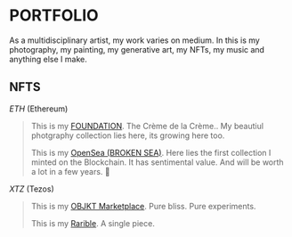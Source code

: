 # PORTFOLIO


As a multidisciplinary artist, my work varies on medium.
In this is my photography, my painting, my generative art, my NFTs, my music and anything else I make.

## NFTS

$ETH$ (Ethereum)
>This is my [FOUNDATION](https://foundation.app/@magtrix "MAGTRIX"). The Crème de la Crème.. My beautiul photgraphy collection lies here, its growing here too.
>
>This is my [OpenSea (BROKEN SEA)](https://opensea.io/magtrix1 "MAGRIX"). Here lies the first collection I minted on the Blockchain. It has sentimental value. And will be worth a lot in a few years.  🚀


$XTZ$ (Tezos)
>This is my [OBJKT Marketplace](https://objkt.com/@magtrix "MAGTRIX").  Pure bliss. Pure experiments.
>
>This is my [Rarible](https://rarible.com/magtrix1/sale "MAGTRIX"). A single piece.


